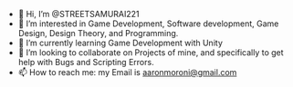 - 👋 Hi, I’m @STREETSAMURAI221
- 👀 I’m interested in Game Development, Software development, Game Design, Design Theory, and Programming.
- 🌱 I’m currently learning Game Development with Unity
- 💞️ I’m looking to collaborate on Projects of mine, and specifically to get help with Bugs and Scripting Errors.
- 📫 How to reach me: my Email is aaronmoroni@gmail.com

<!---
STREETSAMURAI221/STREETSAMURAI221 is a ✨ special ✨ repository because its `README.md` (this file) appears on your GitHub profile.
You can click the Preview link to take a look at your changes.
--->
